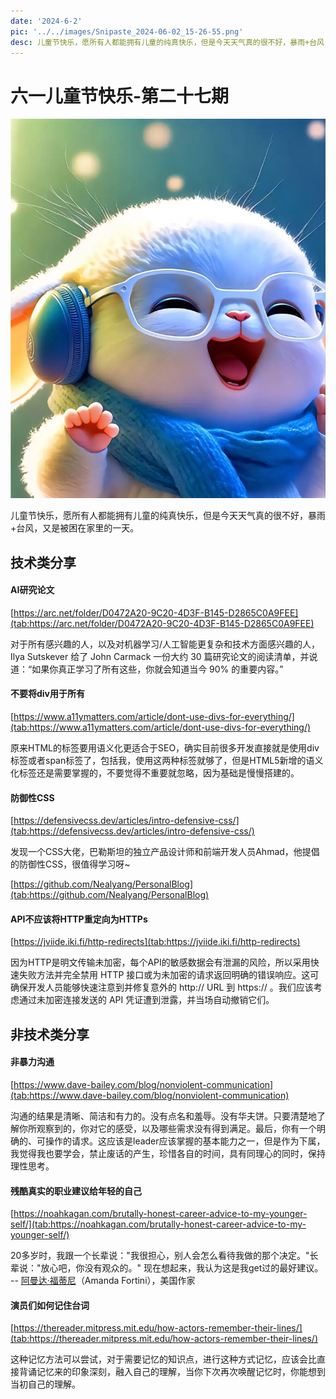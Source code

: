 ```yaml
---
date: '2024-6-2'
pic: '../../images/Snipaste_2024-06-02_15-26-55.png'
desc: 儿童节快乐，愿所有人都能拥有儿童的纯真快乐，但是今天天气真的很不好，暴雨+台风，又是被困在家里的一天。
---
```

# 六一儿童节快乐-第二十七期

![Snipaste_2024-06-02_15-22-50.jpg](../../images/Snipaste_2024-06-02_15-26-55.png)

儿童节快乐，愿所有人都能拥有儿童的纯真快乐，但是今天天气真的很不好，暴雨+台风，又是被困在家里的一天。

## 技术类分享

#### AI研究论文

[https://arc.net/folder/D0472A20-9C20-4D3F-B145-D2865C0A9FEE](tab:https://arc.net/folder/D0472A20-9C20-4D3F-B145-D2865C0A9FEE)

对于所有感兴趣的人，以及对机器学习/人工智能更复杂和技术方面感兴趣的人，Ilya Sutskever 给了 John Carmack 一份大约 30 篇研究论文的阅读清单，并说道：“如果你真正学习了所有这些，你就会知道当今 90% 的重要内容。”

#### 不要将div用于所有

[https://www.a11ymatters.com/article/dont-use-divs-for-everything/](tab:https://www.a11ymatters.com/article/dont-use-divs-for-everything/)

原来HTML的标签要用语义化更适合于SEO，确实目前很多开发直接就是使用div标签或者span标签了，包括我，使用这两种标签就够了，但是HTML5新增的语义化标签还是需要掌握的，不要觉得不重要就忽略，因为基础是慢慢搭建的。


#### 防御性CSS

[https://defensivecss.dev/articles/intro-defensive-css/](tab:https://defensivecss.dev/articles/intro-defensive-css/)

发现一个CSS大佬，巴勒斯坦的独立产品设计师和前端开发人员Ahmad，他提倡的防御性CSS，很值得学习呀~


[https://github.com/Nealyang/PersonalBlog](tab:https://github.com/Nealyang/PersonalBlog)



#### API不应该将HTTP重定向为HTTPs

[https://jviide.iki.fi/http-redirects](tab:https://jviide.iki.fi/http-redirects)

因为HTTP是明文传输未加密，每个API的敏感数据会有泄漏的风险，所以采用快速失败方法并完全禁用 HTTP 接口或为未加密的请求返回明确的错误响应。这可确保开发人员能够快速注意到并修复意外的 http:// URL 到 https:// 。我们应该考虑通过未加密连接发送的 API 凭证遭到泄露，并当场自动撤销它们。


## 非技术类分享

#### 非暴力沟通

[https://www.dave-bailey.com/blog/nonviolent-communication](tab:https://www.dave-bailey.com/blog/nonviolent-communication)

沟通的结果是清晰、简洁和有力的。没有点名和羞辱。没有华夫饼。只要清楚地了解你所观察到的，你对它的感受，以及哪些需求没有得到满足。最后，你有一个明确的、可操作的请求。这应该是leader应该掌握的基本能力之一，但是作为下属，我觉得我也要学会，禁止废话的产生，珍惜各自的时间，具有同理心的同时，保持理性思考。



#### 残酷真实的职业建议给年轻的自己

[https://noahkagan.com/brutally-honest-career-advice-to-my-younger-self/](tab:https://noahkagan.com/brutally-honest-career-advice-to-my-younger-self/)


20多岁时，我跟一个长辈说："我很担心，别人会怎么看待我做的那个决定。"长辈说："放心吧，你没有观众的。"
现在想起来，我认为这是我get过的最好建议。
-- [阿曼达·福蒂尼](tab:https://kottke.org/24/04/amanda-there-is-no-audience)（Amanda Fortini），美国作家



#### 演员们如何记住台词


[https://thereader.mitpress.mit.edu/how-actors-remember-their-lines/](tab:https://thereader.mitpress.mit.edu/how-actors-remember-their-lines/)

这种记忆方法可以尝试，对于需要记忆的知识点，进行这种方式记忆，应该会比直接背诵记忆来的印象深刻，融入自己的理解，当你下次再次唤醒记忆时，你能想到当初自己的理解。




